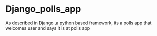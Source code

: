 # Django_polls_app
As described in Django ,a python based framework, its a polls app that welcomes user and says it is at polls app
